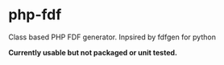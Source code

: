 php-fdf
=======

Class based PHP FDF generator. Inpsired by fdfgen for python

**Currently usable but not packaged or unit tested.**
